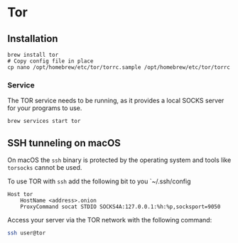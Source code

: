 # Tor

## Installation

```shell
brew install tor
# Copy config file in place
cp nano /opt/homebrew/etc/tor/torrc.sample /opt/homebrew/etc/tor/torrc
```
### Service

The TOR service needs to be running, as it provides a local SOCKS server for your programs to use.

```shell
brew services start tor
```

## SSH tunneling on macOS

On macOS the `ssh` binary is protected by the operating system and tools like `torsocks` cannot be used.

To use TOR with `ssh` add the following bit to you `~/.ssh/config

```config
Host tor
    HostName <address>.onion
    ProxyCommand socat STDIO SOCKS4A:127.0.0.1:%h:%p,socksport=9050
```

Access your server via the TOR network with the following command:

```bash
ssh user@tor
```
